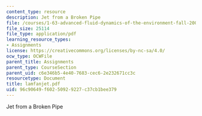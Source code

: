 ```yaml
---
content_type: resource
description: Jet from a Broken Pipe
file: /courses/1-63-advanced-fluid-dynamics-of-the-environment-fall-2002/96c90649f60250929227c37cb1bee379_lamfanjet.pdf
file_size: 25114
file_type: application/pdf
learning_resource_types:
- Assignments
license: https://creativecommons.org/licenses/by-nc-sa/4.0/
ocw_type: OCWFile
parent_title: Assignments
parent_type: CourseSection
parent_uid: c6e346b5-4e40-7683-cec6-2e232671cc3c
resourcetype: Document
title: lamfanjet.pdf
uid: 96c90649-f602-5092-9227-c37cb1bee379
---
```

Jet from a Broken Pipe